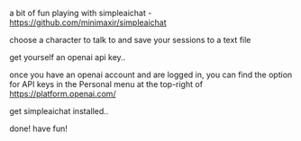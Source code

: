 a bit of fun playing with simpleaichat - https://github.com/minimaxir/simpleaichat

choose a character to talk to and save your sessions to a text file

get yourself an openai api key..

once you have an openai account and are logged in, you can find the option for API keys in the Personal menu at the top-right of https://platform.openai.com/

get simpleaichat installed..

done! have fun!
